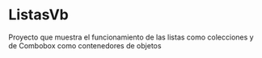 # ListasVb
Proyecto que muestra el funcionamiento de las listas como colecciones y de Combobox como contenedores de objetos
